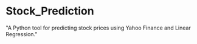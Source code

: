 # Stock_Prediction
"A Python tool for predicting stock prices using Yahoo Finance and Linear Regression."
